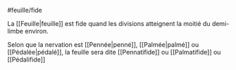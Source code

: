 
#feuille/fide

La [[Feuille|feuille]] est fide quand les divisions atteignent la moitié du demi-limbe environ.

Selon que la nervation est [[Pennée|penné]], [[Palmée|palmé]] ou [[Pédalée|pédalé]], la feuille sera dite [[Pennatifide]] ou [[Palmatifide]] ou [[Pédalifide]]

